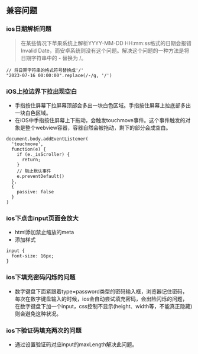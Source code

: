## 兼容问题
### ios日期解析问题
> 在某些情况下苹果系统上解析YYYY-MM-DD HH:mm:ss格式的日期会报错Invalid Date，而安卓系统则没有这个问题。解决这个问题的一种方法是将日期字符串中的 - 替换为 /。

```
// 将日期字符串的格式符号替换成'/'
"2023-07-16 00:00:00".replace(/-/g, '/')
```
### iOS上拉边界下拉出现空白
- 手指按住屏幕下拉屏幕顶部会多出一块白色区域。手指按住屏幕上拉底部多出一块白色区域。
- 在iOS中手指按住屏幕上下拖动，会触发touchmove事件。这个事件触发的对象是整个webview容器，容器自然会被拖动，剩下的部分会成空白。
```
document.body.addEventListener(
  'touchmove',
  function(e) {
    if (e._isScroller) {
      return;
    }
    // 阻止默认事件
    e.preventDefault()
  },
  {
    passive: false
  }
)
```
### ios下点击input页面会放大
- html添加禁止缩放的meta
- 添加样式
```
input {
  font-size: 16px;
}
```
### ios下填充密码闪烁的问题
- 数字键盘下面紧跟着type=password类型的密码输入框，浏览器记住密码，每次在数字键盘输入的时候，ios会自动尝试填充密码，会出险闪烁的问题，在数字键盘下加一个input，css控制不显示(height、width等，不能真正隐藏)则会避免这种状况。
### ios下验证码填充两次的问题 
- 通过设置验证码对应input的maxLength解决此问题。